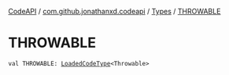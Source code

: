 [CodeAPI](../../index.md) / [com.github.jonathanxd.codeapi](../index.md) / [Types](index.md) / [THROWABLE](.)

# THROWABLE

`val THROWABLE: `[`LoadedCodeType`](../../com.github.jonathanxd.codeapi.type/-loaded-code-type/index.md)`<Throwable>`